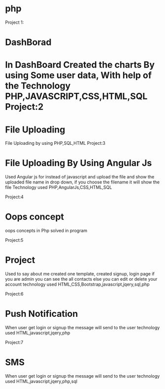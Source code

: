 # php
Project 1:
<h1>DashBorad<h1>
In DashBoard Created the charts By using Some user data, With help of the Technology PHP,JAVASCRIPT,CSS,HTML,SQL
Project:2
<h1>File Uploading</h1>
File Uploading by using PHP,SQL,HTML
Project:3
<h1>File Uploading By Using Angular Js</h1>
Used Angular js for instead of javascript and upload the file and show the uploaded file name in drop down, if you choose the filename it will show the file
Technology used
PHP,AngularJs,CSS,HTML,SQL

Project:4
<h1>Oops concept</h1>
oops concepts in Php solved in program

Project:5
<h1>Project</h1>
Used to say about me created one template, created signup, login page if you are admin you can see the all contacts else you can edit or delete your account
technology used
HTML,CSS,Bootstrap,javascript,jqery,sql,php

Project:6
<h1>Push Notification</h1>
When user get login or signup the message will send to the user 
technology used
HTML,javascript,jqery,php

Project:7
<h1>SMS</h1>
When user get login or signup the message will send to the user 
technology used
HTML,javascript,jqery,php,sql
